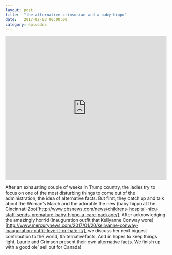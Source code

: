 ```yaml
---
layout: post
title:  "the alternative crimsonian and a baby hippo"
date:   2017-02-03 00:00:00
category: episodes
---
```

<iframe width="100%" height="450" scrolling="no" frameborder="no" src="https://w.soundcloud.com/player/?url=https%3A//api.soundcloud.com/tracks/306001161&amp;auto_play=false&amp;hide_related=false&amp;show_comments=true&amp;show_user=true&amp;show_reposts=false&amp;visual=true"></iframe>

After an exhausting couple of weeks in Trump country, the ladies try to focus on one of the most disturbing things to come out of the administration, the idea of alternative facts. But first, they catch up and talk about the Woman’s March and the adorable the new (baby hippo at the Cincinnati Zoo)[http://www.cbsnews.com/news/childrens-hospital-nicu-staff-sends-premature-baby-hippo-a-care-package/]. After acknowledging the amazingly horrid (Inauguration outfit that Kellyanne Conway wore)[http://www.mercurynews.com/2017/01/20/kellyanne-conway-inauguration-outfit-love-it-or-hate-it/], we discuss her next biggest contribution to the world, #alternativefacts. And in hopes to keep things light, Laurie and Crimson present their own alternative facts. We finish up with a good ole’ sell out for Canada!
